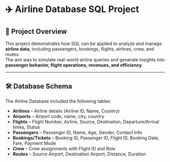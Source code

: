 # ✈️ Airline Database SQL Project

## 📌 Project Overview
This project demonstrates how SQL can be applied to analyze and manage **airline data**, including passengers, bookings, flights, airlines, crew, and routes.  
The aim was to simulate real-world airline queries and generate insights into **passenger behavior, flight operations, revenues, and efficiency**.

---

## 🛠 Database Schema
The Airline Database included the following tables:
- **Airlines** – Airline details (Airline ID, Name, Country)  
- **Airports** – Airport code, name, city, country  
- **Flights** – Flight Number, Airline, Source, Destination, Departure/Arrival times, Status  
- **Passengers** – Passenger ID, Name, Age, Gender, Contact Info  
- **Bookings/Tickets** – Booking ID, Passenger ID, Flight ID, Booking Date, Fare, Payment Mode  
- **Crew** – Crew assignments with Flight ID and Role  
- **Routes** – Source Airport, Destination Airport, Distance, Duration 
